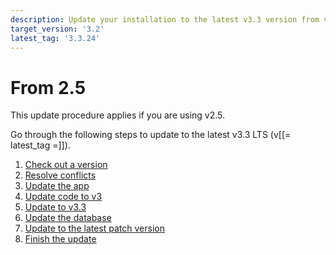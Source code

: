 ```yaml
---
description: Update your installation to the latest v3.3 version from v2.5.
target_version: '3.2'
latest_tag: '3.3.24'
---
```


# From 2.5

This update procedure applies if you are using v2.5.

Go through the following steps to update to the latest v3.3 LTS (v[[= latest_tag =]]).

1. [Check out a version](to_3.2.md)
1. [Resolve conflicts](to_3.2.md#2-resolve-conflicts)
1. [Update the app](to_3.2.md#3-update-the-app)
1. [Update code to v3](adapt_code_to_v3.md)
1. [Update to v3.3](to_3.3.md)
1. [Update the database](to_3.3.latest.md#6-update-the-database)
1. [Update to the latest patch version](to_3.3.latest.md#7-update-to-the-latest-patch-version)
1. [Finish the update](to_3.3.latest.md#8-finish-the-update)
